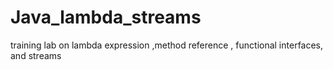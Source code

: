 # Java_lambda_streams
training lab on lambda expression ,method reference , functional interfaces, and streams
